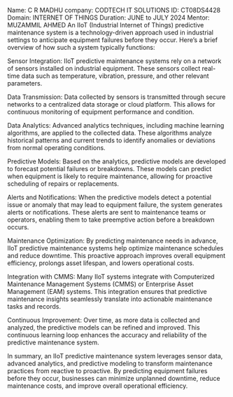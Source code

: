 Name: C R MADHU company: CODTECH IT SOLUTIONS ID: CT08DS4428 Domain: INTERNET OF THINGS Duration: JUNE to JULY 2024 Mentor: MUZAMMIL AHMED An IIoT (Industrial Internet of Things) predictive maintenance system is a technology-driven approach used in industrial settings to anticipate equipment failures before they occur. Here’s a brief overview of how such a system typically functions:

Sensor Integration: IIoT predictive maintenance systems rely on a network of sensors installed on industrial equipment. These sensors collect real-time data such as temperature, vibration, pressure, and other relevant parameters.

Data Transmission: Data collected by sensors is transmitted through secure networks to a centralized data storage or cloud platform. This allows for continuous monitoring of equipment performance and condition.

Data Analytics: Advanced analytics techniques, including machine learning algorithms, are applied to the collected data. These algorithms analyze historical patterns and current trends to identify anomalies or deviations from normal operating conditions.

Predictive Models: Based on the analytics, predictive models are developed to forecast potential failures or breakdowns. These models can predict when equipment is likely to require maintenance, allowing for proactive scheduling of repairs or replacements.

Alerts and Notifications: When the predictive models detect a potential issue or anomaly that may lead to equipment failure, the system generates alerts or notifications. These alerts are sent to maintenance teams or operators, enabling them to take preemptive action before a breakdown occurs.

Maintenance Optimization: By predicting maintenance needs in advance, IIoT predictive maintenance systems help optimize maintenance schedules and reduce downtime. This proactive approach improves overall equipment efficiency, prolongs asset lifespan, and lowers operational costs.

Integration with CMMS: Many IIoT systems integrate with Computerized Maintenance Management Systems (CMMS) or Enterprise Asset Management (EAM) systems. This integration ensures that predictive maintenance insights seamlessly translate into actionable maintenance tasks and records.

Continuous Improvement: Over time, as more data is collected and analyzed, the predictive models can be refined and improved. This continuous learning loop enhances the accuracy and reliability of the predictive maintenance system.

In summary, an IIoT predictive maintenance system leverages sensor data, advanced analytics, and predictive modeling to transform maintenance practices from reactive to proactive. By predicting equipment failures before they occur, businesses can minimize unplanned downtime, reduce maintenance costs, and improve overall operational efficiency.
